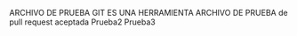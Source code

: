 ARCHIVO DE PRUEBA
GIT ES UNA HERRAMIENTA
ARCHIVO DE PRUEBA de pull request aceptada
Prueba2
Prueba3
